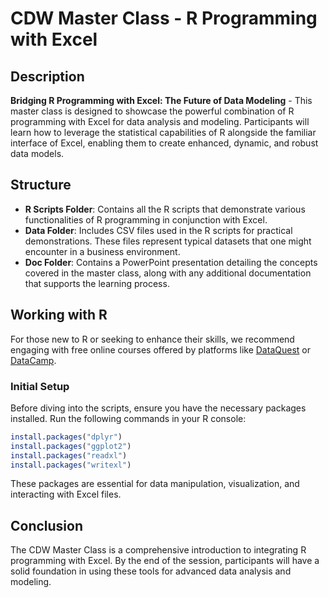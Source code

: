 
# CDW Master Class - R Programming with Excel

## Description
**Bridging R Programming with Excel: The Future of Data Modeling** - This master class is designed to showcase the powerful combination of R programming with Excel for data analysis and modeling. Participants will learn how to leverage the statistical capabilities of R alongside the familiar interface of Excel, enabling them to create enhanced, dynamic, and robust data models.

## Structure
- **R Scripts Folder**: Contains all the R scripts that demonstrate various functionalities of R programming in conjunction with Excel.
- **Data Folder**: Includes CSV files used in the R scripts for practical demonstrations. These files represent typical datasets that one might encounter in a business environment.
- **Doc Folder**: Contains a PowerPoint presentation detailing the concepts covered in the master class, along with any additional documentation that supports the learning process.

## Working with R
For those new to R or seeking to enhance their skills, we recommend engaging with free online courses offered by platforms like [DataQuest](https://www.dataquest.io/) or [DataCamp](https://www.datacamp.com). 

### Initial Setup
Before diving into the scripts, ensure you have the necessary packages installed. Run the following commands in your R console:

```R
install.packages("dplyr")
install.packages("ggplot2")
install.packages("readxl")
install.packages("writexl")
```

These packages are essential for data manipulation, visualization, and interacting with Excel files.

## Conclusion
The CDW Master Class is a comprehensive introduction to integrating R programming with Excel. By the end of the session, participants will have a solid foundation in using these tools for advanced data analysis and modeling.
